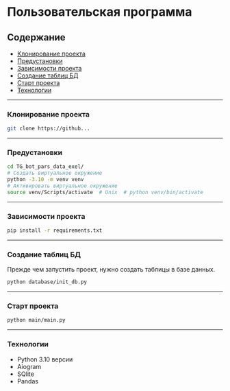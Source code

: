 # Пользовательская программа

## Содержание

- [Клонирование проекта](#клонирование-проекта)
- [Предустановки](#предустановки)
- [Зависимости проекта](#зависимости-проекта)
- [Создание таблиц БД](#создание-таблиц-бд)
- [Старт проекта](#старт-проекта)
- [Технологии](#технологии)

***

### Клонирование проекта

```bash
git clone https://github...
```

***

### Предустановки

```bash
cd TG_bot_pars_data_exel/
# Создать виртуальное окружение
python -3.10 -m venv venv
# Активировать виртуальное окружение
source venv/Scripts/activate  # Unix  # python venv/bin/activate
```

***

### Зависимости проекта

```bash
pip install -r requirements.txt
```

***

### Создание таблиц БД

Прежде чем запустить проект, нужно создать таблицы в базе данных.

```bash
python database/init_db.py
```

***

### Старт проекта

```bash
python main/main.py
```

***

### Технологии

- Python 3.10 версии
- Aiogram
- SQlite
- Pandas
